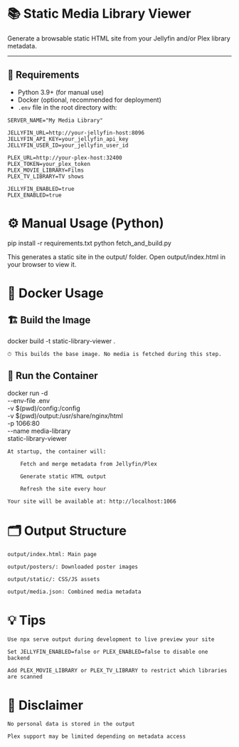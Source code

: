 # 📚 Static Media Library Viewer

Generate a browsable static HTML site from your Jellyfin and/or Plex library metadata.

---

## 🧾 Requirements

- Python 3.9+ (for manual use)
- Docker (optional, recommended for deployment)
- `.env` file in the root directory with:

```env
SERVER_NAME="My Media Library"

JELLYFIN_URL=http://your-jellyfin-host:8096
JELLYFIN_API_KEY=your_jellyfin_api_key
JELLYFIN_USER_ID=your_jellyfin_user_id

PLEX_URL=http://your-plex-host:32400
PLEX_TOKEN=your_plex_token
PLEX_MOVIE_LIBRARY=Films
PLEX_TV_LIBRARY=TV shows

JELLYFIN_ENABLED=true
PLEX_ENABLED=true
```

# ⚙️ Manual Usage (Python)

pip install -r requirements.txt
python fetch_and_build.py

This generates a static site in the output/ folder.
Open output/index.html in your browser to view it.
# 🐳 Docker Usage
## 🏗 Build the Image

docker build -t static-library-viewer .

    ⏱ This builds the base image. No media is fetched during this step.

## 🚀 Run the Container

docker run -d \
  --env-file .env \
  -v $(pwd)/config:/config \
  -v $(pwd)/output:/usr/share/nginx/html \
  -p 1066:80 \
  --name media-library \
  static-library-viewer

    At startup, the container will:

        Fetch and merge metadata from Jellyfin/Plex

        Generate static HTML output

        Refresh the site every hour

    Your site will be available at: http://localhost:1066

# 🗂 Output Structure

    output/index.html: Main page

    output/posters/: Downloaded poster images

    output/static/: CSS/JS assets

    output/media.json: Combined media metadata

# 💡 Tips

    Use npx serve output during development to live preview your site

    Set JELLYFIN_ENABLED=false or PLEX_ENABLED=false to disable one backend

    Add PLEX_MOVIE_LIBRARY or PLEX_TV_LIBRARY to restrict which libraries are scanned

# 🔐 Disclaimer

    No personal data is stored in the output

    Plex support may be limited depending on metadata access
